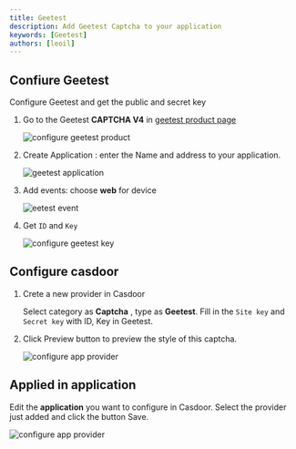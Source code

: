 ```yaml
---
title: Geetest
description: Add Geetest Captcha to your application
keywords: [Geetest]
authors: [leoil]
---
```


## Confiure Geetest

Configure Geetest and get the public and secret key

1. Go to the Geetest **CAPTCHA V4** in [geetest product page](https://auth.geetest.com/product)

   ![configure geetest product](/img/providers/captcha/geetest_product.png)

2. Create Application : enter the Name and address to your application.

   ![geetest application](/img/providers/captcha/geetest_create_application.png)

3. Add events: choose **web** for device

   ![eetest event](/img/providers/captcha/geetest_add_events.png)

4. Get `ID` and `Key`

   ![configure geetest key](/img/providers/captcha/geetest_key.png)

## Configure casdoor

1. Crete a new provider in Casdoor

   Select category as **Captcha** , type as **Geetest**.
   Fill in the `Site key`  and `Secret key` with ID, Key in Geetest.

2. Click Preview button to preview the style of this captcha.

   ![configure app provider](/img/providers/captcha/geetest_casdoor_configure.gif)

## Applied in application

Edit the **application** you want to configure in Casdoor. Select the provider just added and click the button Save.

![configure app provider](/img/providers/captcha/geetest_app_provider.png)
